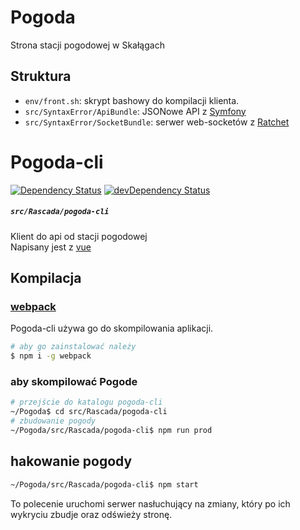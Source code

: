 # Pogoda
Strona stacji pogodowej w Skałągach

## Struktura
- `env/front.sh`: skrypt bashowy do kompilacji klienta.
- `src/SyntaxError/ApiBundle`: JSONowe API z [Symfony](https://symfony.com/)
- `src/SyntaxError/SocketBundle`: serwer web-socketów z [Ratchet](http://socketo.me/)

# Pogoda-cli
[![Dependency Status](https://david-dm.org/rascada/pogoda.svg?style=flat-square&path=src/Rascada/pogoda-cli)](https://david-dm.org/rascada/pogoda?path=src/Rascada/pogoda-cli) [![devDependency Status](https://david-dm.org/rascada/pogoda/dev-status.svg?style=flat-square&path=src/Rascada/pogoda-cli)](https://david-dm.org/rascada/pogoda?path=src/Rascada/pogoda-cli#info=devDependencies)
##### `src/Rascada/pogoda-cli`

Klient do api od stacji pogodowej  
Napisany jest z [vue](http://vuejs.org)

## Kompilacja
### [webpack](https://webpack.github.io/)
Pogoda-cli używa go do skompilowania aplikacji.
```sh
# aby go zainstalować należy
$ npm i -g webpack
```
### aby skompilować Pogode

```sh
# przejście do katalogu pogoda-cli
~/Pogoda$ cd src/Rascada/pogoda-cli
# zbudowanie pogody
~/Pogoda/src/Rascada/pogoda-cli$ npm run prod
```

## hakowanie pogody
```sh
~/Pogoda/src/Rascada/pogoda-cli$ npm start
```
To polecenie uruchomi serwer nasłuchujący na zmiany, który po ich wykryciu zbudje oraz odświeży stronę.
